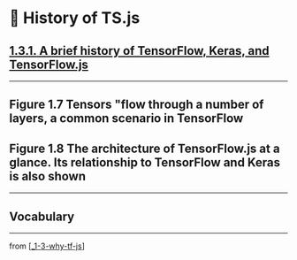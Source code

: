 # 🌱 History of TS.js

## [**1.3.1.** A brief history of TensorFlow, Keras, and TensorFlow.js](https://livebook.manning.com/book/deep-learning-with-javascript/chapter-1/137)

---

## **Figure 1.7** Tensors "flow through a number of layers, a common scenario in TensorFlow

## **Figure 1.8** The architecture of TensorFlow.js at a glance. Its relationship to TensorFlow and Keras is also shown

---

## **Vocabulary**

---
from [[_1-3-why-tf-js]]

[//begin]: # "Autogenerated link references for markdown compatibility"
[_1-3-why-tf-js]: _1-3-why-tf-js.md "🌱 Why TF.js?"
[//end]: # "Autogenerated link references"